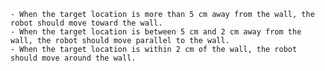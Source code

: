 
    - When the target location is more than 5 cm away from the wall, the robot should move toward the wall.
    - When the target location is between 5 cm and 2 cm away from the wall, the robot should move parallel to the wall.
    - When the target location is within 2 cm of the wall, the robot should move around the wall.